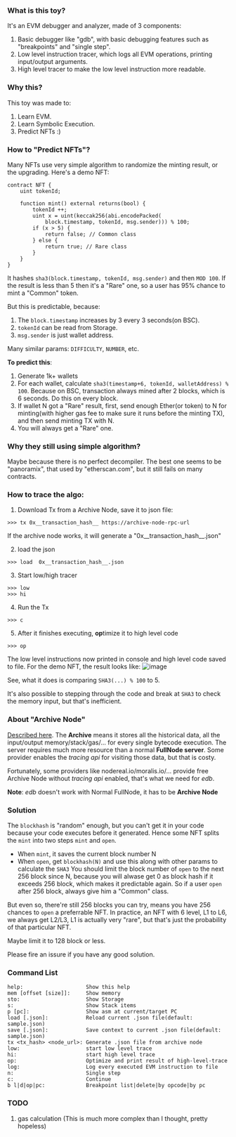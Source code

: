 ### What is this toy?

It's an EVM debugger and analyzer, made of 3 components:
1. Basic debugger like "gdb", with basic debugging features such as "breakpoints" and "single step".
2. Low level instruction tracer, which logs all EVM operations, printing input/output arguments.
3. High level tracer to make the low level instruction more readable.


### Why this?

This toy was made to:
1. Learn EVM.
2. Learn Symbolic Execution.
3. Predict NFTs :)


### How to "Predict NFTs"?
Many NFTs use very simple algorithm to randomize the minting result, or the upgrading. Here's a demo NFT: 
```solidity
contract NFT {
	uint tokenId;

	function mint() external returns(bool) {
		tokenId ++;
		uint x = uint(keccak256(abi.encodePacked(
			block.timestamp, tokenId, msg.sender))) % 100;
		if (x > 5) {
			return false; // Common class
		} else {
			return true; // Rare class
		}
	}
}
```
It hashes `sha3(block.timestamp, tokenId, msg.sender)` and then `MOD 100`. If the result is less than 5 then it's a "Rare" one, so a user has 95% chance to mint a "Common" token.

But this is predictable, because:
1. The `block.timestamp` increases by 3 every 3 seconds(on BSC).
2. `tokenId` can be read from Storage.
3. `msg.sender` is just wallet address.

Many similar params: `DIFFICULTY`, `NUMBER`, etc.

**To predict this**:
1. Generate 1k+ wallets
2. For each wallet, calculate `sha3(timestamp+6, tokenId, walletAddress) % 100`. Because on BSC, transaction always mined after 2 blocks, which is 6 seconds. Do this on every block.
3. If wallet N got a "Rare" result, first, send enough Ether(or token) to N for minting(with higher gas fee to make sure it runs before the minting TX), and then send minting TX with N.
4. You will always get a "Rare" one.

### Why they still using simple algorithm?

Maybe because there is no perfect decompiler. The best one seems to be "panoramix", that used by "etherscan.com", but it still fails on many contracts.

### How to trace the algo:

1. Download Tx from a Archive Node, save it to json file:

```
>>> tx 0x__transaction_hash__ https://archive-node-rpc-url
```
If the archive node works, it will generate a "0x__transaction_hash__.json"

2. load the json
```
>>> load  0x__transaction_hash__.json
```
3. Start low/high tracer
```
>>> low 
>>> hi 
```
4. Run the Tx
```
>>> c
```
5. After it finishes executing, **op**timize it to high level code
```
>>> op
```

The low level instructions now printed in console and high level code saved to file. For the demo NFT, the result looks like:
![image](https://user-images.githubusercontent.com/4710875/174275874-dd449046-7823-4686-b5dd-f8d5e5d6c0e2.png)

See, what it does is comparing `SHA3(...) % 100` to 5.

It's also possible to stepping through the code and break at `SHA3` to check the memory input, but that's inefficient.

### About "Archive Node"

[Described here](https://geth.ethereum.org/docs/dapp/tracing). The **Archive** means it stores all the historical data, all the input/output memory/stack/gas/... for every single bytecode execution. The server requires much more resource than a normal **FullNode server**. Some provider enables the *tracing api* for visiting those data, but that is costy. 

Fortunately, some providers like nodereal.io/moralis.io/... provide free Archive Node without *tracing api* enabled, that's what we need for *edb*.

**Note**: *edb* doesn't work with Normal FullNode, it has to be **Archive Node**

### Solution
The `blockhash` is "random" enough, but you can't get it in your code because your code executes before it generated. Hence some NFT splits the `mint` into two steps `mint` and `open`. 
- When `mint`, it saves the current block number N
- When `open`, get `blockhash(N)` and use this along with other params to calculate the `SHA3`
You should limit the block number of `open` to the next 256 block since N, because you will alwase get 0 as block hash if it exceeds 256 block, which makes it predictable again. So if a user `open` after 256 block, always give him a "Common" class.

But even so, there're still 256 blocks you can try, means you have 256 chances to `open` a preferrable NFT. In practice, an NFT with 6 level, L1 to L6, we always get L2/L3, L1 is actually very "rare", but that's just the probability of that particular NFT.

Maybe limit it to 128 block or less.

Please fire an issure if you have any good solution.

### Command List

	help:                    Show this help
	mem [offset [size]]:     Show memory
	sto:                     Show Storage
	s:                       Show Stack items
	p [pc]:                  Show asm at current/target PC
	load [.json]:            Reload current .json file(default: sample.json)
	save [.json]:            Save context to current .json file(default: sample.json)
	tx <tx_hash> <node_url>: Generate .json file from archive node
	low:                     start low level trace
	hi:                      start high level trace
	op:                      Optimize and print result of high-level-trace
	log:                     Log every executed EVM instruction to file
	n:                       Single step
	c:                       Continue
	b l|d|op|pc:             Breakpoint list|delete|by opcode|by pc

### TODO
1. gas calculation (This is much more complex than I thought, pretty hopeless)
